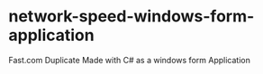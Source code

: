 # network-speed-windows-form-application
Fast.com Duplicate Made with C# as a windows form Application 
